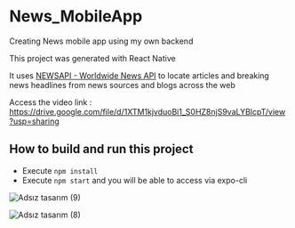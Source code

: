 # News_MobileApp
Creating News mobile app using my own backend

This project was generated with React Native

It uses [NEWSAPI - Worldwide News API](https://newsapi.org/) to locate articles and breaking news headlines from news sources and blogs across the web

Access the video link : https://drive.google.com/file/d/1XTM1kjvduoBi1_S0HZ8njS9vaLYBlcpT/view?usp=sharing

## How to build and run this project

  * Execute `npm install`
  * Execute `npm start` and you will be able to access via expo-cli

![Adsız tasarım (9)](https://user-images.githubusercontent.com/66990093/149423243-2877e953-6440-4339-8bd2-3675e0f53cd3.png)




![Adsız tasarım (8)](https://user-images.githubusercontent.com/66990093/149423208-17379322-8dc3-40a6-8554-9748b66f36bc.png)


